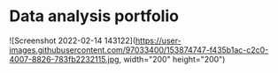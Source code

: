 # Data analysis portfolio


![Screenshot 2022-02-14 143122](https://user-images.githubusercontent.com/97033400/153874747-f435b1ac-c2c0-4007-8826-783fb2232115.jpg, width="200" height="200")
